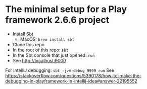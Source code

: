 # The minimal setup for a Play framework 2.6.6 project

* Install [Sbt](http://www.scala-sbt.org/index.html)
  * MacOS: `brew install sbt`
* Clone this repo
* In the root of this repo: `sbt`
* In the Sbt console that just opened: `run`
* See [http://localhost:9000](http://localhost:9000)


For IntelliJ debugging:
`sbt -jvm-debug 9999 run`
See https://stackoverflow.com/questions/5390178/how-to-make-the-debugging-in-playframework-in-intellij-idea#answer-22195552